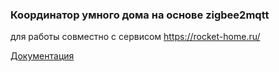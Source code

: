 ### Координатор умного дома на основе zigbee2mqtt  
для работы совместно с сервисом https://rocket-home.ru/

[Документация](https://github.com/rocket-home/z2m-docker/wiki)
